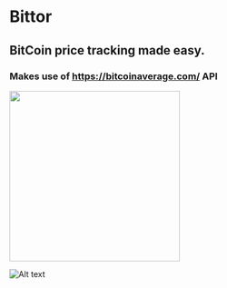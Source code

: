 # Bittor
## BitCoin price tracking made easy.

### Makes use of https://bitcoinaverage.com/ API
<img src="https://i.ibb.co/FxG0Hs3/Screen-Shot-2020-01-27-at-15-04-41.png" width="300">

![Alt text](https://i.ibb.co/FxG0Hs3/Screen-Shot-2020-01-27-at-15-04-41.png)
